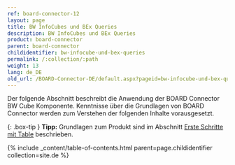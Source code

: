 ```yaml
---
ref: board-connector-12
layout: page
title: BW InfoCubes und BEx Queries
description: BW InfoCubes und BEx Queries
product: board-connector
parent: board-connector
childidentifier: bw-infocube-und-bex-queries
permalink: /:collection/:path
weight: 13
lang: de_DE
old_url: /BOARD-Connector-DE/default.aspx?pageid=bw-infocube-und-bex-queries
---
```

Der folgende Abschnitt beschreibt die Anwendung der BOARD Connector BW Cube Komponente. Kenntnisse über die Grundlagen von BOARD Connector werden zum Verstehen der folgenden Inhalte vorausgesetzt.

{: .box-tip }
**Tipp:** Grundlagen zum Produkt sind im Abschnitt [Erste Schritte mit Table](./erste-schritte) beschrieben.


{% include _content/table-of-contents.html parent=page.childidentifier collection=site.de %}

